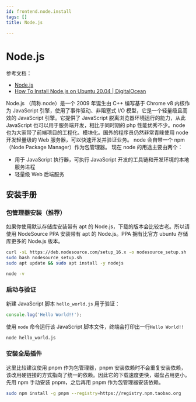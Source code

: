 ```yaml
---
id: frontend.node.install
tags: []
title: Node.js

---
```



# Node.js
参考文档：

- [Node.js](https://nodejs.org/en/)
- [How To Install Node.js on Ubuntu 20.04 | DigitalOcean](https://www.digitalocean.com/community/tutorials/how-to-install-node-js-on-ubuntu-20-04)

Node.js （简称 node）是一个 2009 年诞生由 C++ 编写基于 Chrome v8 内核作为 JavaScript 引擎，使用了事件驱动、非阻塞式 I/O 模型，它是一个轻量级且高效的 JavaScript 引擎。它提供了 JavaScript 脱离浏览器环境运行的能力，从此 JavaScript 也可以用于服务端开发，相比于同时期的 php 性能优秀不少。node 也为大家带了前端项目的工程化、模块化。国外的程序员仍然非常青睐使用 node 开发轻量级的 Web 服务器，可以快速开发并验证业务。
node 会自带一个 npm（Node Package Manager）作为包管理器。
现在 node 的用途主要由两个：

- 用于 JavaScript 执行器，可执行 JavaScript 开发的工具链和开发环境的本地服务进程
- 轻量级 Web 后端服务


## 安装手册


### 包管理器安装（推荐）
如果你使用默认存储库安装带有 apt 的 Node.js，下载的版本会比较古老。所以请使用 NodeSource PPA 安装带有 apt 的 Node.js。PPA 拥有比官方 ubuntu 存储库更多的 Node.js 版本。
```bash
curl -sL https://deb.nodesource.com/setup_16.x -o nodesource_setup.sh
sudo bash nodesource_setup.sh
sudo apt update && sudo apt install -y nodejs
```
```bash
node -v
```


### 启动与验证
新建 JavaScript 脚本 `hello_world.js` 用于验证：
```javascript
console.log('Hello World!!');
```
使用 `node` 命令运行该 JavaScript 脚本文件，终端会打印出一行`Hello World!!`
```bash
node hello_world.js
```


### 安装全局插件
这里比较建议使用 pnpm 作为包管理器，pnpm 安装依赖时不会重复安装依赖，该改用硬链接的方式指向了统一的依赖。因此它的下载速度更快，磁盘占用更小。
先用 npm 手动安装 pnpm，之后再用 pnpm 作为包管理器安装依赖。
```bash
sudo npm install -g pnpm --registry=https://registry.npm.taobao.org
```
